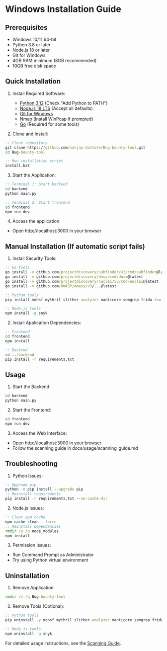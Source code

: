 # Windows Installation Guide

## Prerequisites
- Windows 10/11 64-bit
- Python 3.8 or later
- Node.js 18 or later
- Git for Windows
- 4GB RAM minimum (8GB recommended)
- 10GB free disk space

## Quick Installation

1. Install Required Software:
   - [Python 3.12](https://www.python.org/downloads/) (Check "Add Python to PATH")
   - [Node.js 18 LTS](https://nodejs.org/) (Accept all defaults)
   - [Git for Windows](https://git-scm.com/download/win)
   - [Nmap](https://nmap.org/download.html) (Install WinPcap if prompted)
   - [Go](https://go.dev/dl/) (Required for some tools)

2. Clone and Install:
```cmd
:: Clone repository
git clone https://github.com/sanjay-dastute/Bug-bounty-tool.git
cd Bug-bounty-tool

:: Run installation script
install.bat
```

3. Start the Application:
```cmd
:: Terminal 1: Start backend
cd backend
python main.py

:: Terminal 2: Start frontend
cd frontend
npm run dev
```

4. Access the application:
- Open http://localhost:3000 in your browser

## Manual Installation (If automatic script fails)

1. Install Security Tools:
```cmd
:: Go tools
go install -v github.com/projectdiscovery/subfinder/v2/cmd/subfinder@latest
go install -v github.com/projectdiscovery/dnsx/cmd/dnsx@latest
go install -v github.com/projectdiscovery/nuclei/v3/cmd/nuclei@latest
go install -v github.com/OWASP/Amass/v3/...@latest

:: Python tools
pip install mobsf mythril slither-analyzer manticore semgrep frida-tools objection apkleaks prowler scoutsuite

:: Node.js tools
npm install -g snyk
```

2. Install Application Dependencies:
```cmd
:: Frontend
cd frontend
npm install

:: Backend
cd ../backend
pip install -r requirements.txt
```

## Usage

1. Start the Backend:
```cmd
cd backend
python main.py
```

2. Start the Frontend:
```cmd
cd frontend
npm run dev
```

3. Access the Web Interface:
- Open http://localhost:3000 in your browser
- Follow the scanning guide in docs/usage/scanning_guide.md

## Troubleshooting

1. Python Issues:
```cmd
:: Upgrade pip
python -m pip install --upgrade pip
:: Reinstall requirements
pip install -r requirements.txt --no-cache-dir
```

2. Node.js Issues:
```cmd
:: Clear npm cache
npm cache clean --force
:: Reinstall dependencies
rmdir /s /q node_modules
npm install
```

3. Permission Issues:
- Run Command Prompt as Administrator
- Try using Python virtual environment

## Uninstallation

1. Remove Application:
```cmd
rmdir /s /q Bug-bounty-tool
```

2. Remove Tools (Optional):
```cmd
:: Python tools
pip uninstall -y mobsf mythril slither-analyzer manticore semgrep frida-tools objection apkleaks prowler scoutsuite

:: Node.js tools
npm uninstall -g snyk
```

For detailed usage instructions, see the [Scanning Guide](../usage/scanning_guide.md).
